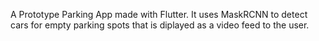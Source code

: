  A Prototype Parking App made with Flutter.
 It uses MaskRCNN to detect cars for empty parking spots that
 is diplayed as a video feed to the user.
